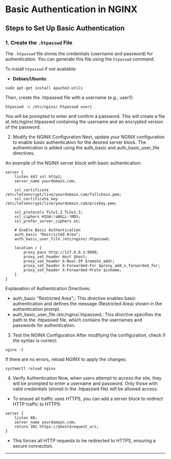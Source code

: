 # Basic Authentication in NGINX

## Steps to Set Up Basic Authentication

### 1. Create the `.htpasswd` File

The `.htpasswd` file stores the credentials (username and password) for authentication. You can generate this file using the `htpasswd` command.

To install `htpasswd` if not available:

- **Debian/Ubuntu**:
```
sudo apt-get install apache2-utils
```
Then, create the .htpasswd file with a username (e.g., user1):

```
htpasswd -c /etc/nginx/.htpasswd user1
```
You will be prompted to enter and confirm a password. This will create a file at /etc/nginx/.htpasswd containing the username and an encrypted version of the password.

2. Modify the NGINX Configuration
Next, update your NGINX configuration to enable basic authentication for the desired server block. The authentication is added using the auth_basic and auth_basic_user_file directives.

An example of the NGINX server block with basic authentication:

```
server {
    listen 443 ssl http2;
    server_name yourdomain.com;

    ssl_certificate /etc/letsencrypt/live/yourdomain.com/fullchain.pem;
    ssl_certificate_key /etc/letsencrypt/live/yourdomain.com/privkey.pem;

    ssl_protocols TLSv1.2 TLSv1.3;
    ssl_ciphers HIGH:!aNULL:!MD5;
    ssl_prefer_server_ciphers on;

    # Enable Basic Authentication
    auth_basic "Restricted Area";
    auth_basic_user_file /etc/nginx/.htpasswd;

    location / {
        proxy_pass http://127.0.0.1:9090;
        proxy_set_header Host $host;
        proxy_set_header X-Real-IP $remote_addr;
        proxy_set_header X-Forwarded-For $proxy_add_x_forwarded_for;
        proxy_set_header X-Forwarded-Proto $scheme;
    }
}
```

Explanation of Authentication Directives:

- auth_basic "Restricted Area";: This directive enables basic authentication and defines the message (Restricted Area) shown in the authentication prompt.
- auth_basic_user_file /etc/nginx/.htpasswd;: This directive specifies the path to the .htpasswd file, which contains the usernames and passwords for authentication.



3. Test the NGINX Configuration
After modifying the configuration, check if the syntax is correct:

```
nginx -t
```

If there are no errors, reload NGINX to apply the changes:

```
systemctl reload nginx
```

4. Verify Authentication
Now, when users attempt to access the site, they will be prompted to enter a username and password. Only those with valid credentials (stored in the .htpasswd file) will be allowed access.


- To ensure all traffic uses HTTPS, you can add a server block to redirect HTTP traffic to HTTPS:

```
server {
    listen 80;
    server_name yourdomain.com;
    return 301 https://$host$request_uri;
}
```

- This forces all HTTP requests to be redirected to HTTPS, ensuring a secure connection.

---
